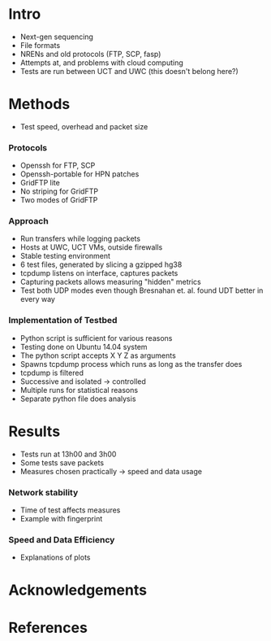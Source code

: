 # Intro
+ Next-gen sequencing
+ File formats
+ NRENs and old protocols (FTP, SCP, fasp)
+ Attempts at, and problems with cloud computing
+ Tests are run between UCT and UWC (this doesn't belong here?)

# Methods
+ Test speed, overhead and packet size

### Protocols
+ Openssh for FTP, SCP
+ Openssh-portable for HPN patches
+ GridFTP lite
+ No striping for GridFTP
+ Two modes of GridFTP

### Approach
+ Run transfers while logging packets
+ Hosts at UWC, UCT VMs, outside firewalls
+ Stable testing environment
+ 6 test files, generated by slicing a gzipped hg38
+ tcpdump listens on interface, captures packets
+ Capturing packets allows measuring "hidden" metrics
+ Test both UDP modes even though Bresnahan et. al. found UDT better in every way

### Implementation of Testbed
+ Python script is sufficient for various reasons
+ Testing done on Ubuntu 14.04 system
+ The python script accepts X Y Z as arguments
+ Spawns tcpdump process which runs as long as the transfer does
+ tcpdump is filtered
+ Successive and isolated -> controlled
+ Multiple runs for statistical reasons
+ Separate python file does analysis

# Results
+ Tests run at 13h00 and 3h00
+ Some tests save packets
+ Measures chosen practically -> speed and data usage

### Network stability
+ Time of test affects measures
+ Example with fingerprint

### Speed and Data Efficiency
+ Explanations of plots

# Acknowledgements

# References
